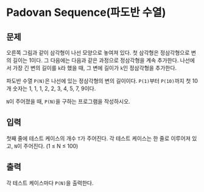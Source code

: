 # Padovan Sequence(파도반 수열)
## 문제
오른쪽 그림과 같이 삼각형이 나선 모양으로 놓여져 있다. 첫 삼각형은 정삼각형으로 변의 길이는 1이다. 그 다음에는 다음과 같은 과정으로 정삼각형을 계속 추가한다. 나선에서 가장 긴 변의 길이를 `k`라 했을 때, 그 변에 길이가 `k`인 정삼각형을 추가한다.

파도반 수열 `P(N)`은 나선에 있는 정삼각형의 변의 길이이다. `P(1)`부터 `P(10)`까지 첫 10개 숫자는 1, 1, 1, 2, 2, 3, 4, 5, 7, 9이다.

`N`이 주어졌을 때, `P(N)`을 구하는 프로그램을 작성하시오.

## 입력
첫째 줄에 테스트 케이스의 개수 `T`가 주어진다. 각 테스트 케이스는 한 줄로 이루어져 있고, `N`이 주어진다. (1 ≤ N ≤ 100)

## 출력
각 테스트 케이스마다 `P(N)`을 출력한다.
